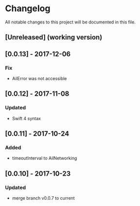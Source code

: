 # Changelog

All notable changes to this project will be documented in this file.

## [Unreleased] (working version)

## [0.0.13] - 2017-12-06

### Fix

- AilError was not accessible

## [0.0.12] - 2017-11-08

### Updated

- Swift 4 syntax

## [0.0.11] - 2017-10-24

### Added

- timeoutInterval to AilNetworking

## [0.0.10] - 2017-10-23

### Updated

- merge branch v0.0.7 to current

